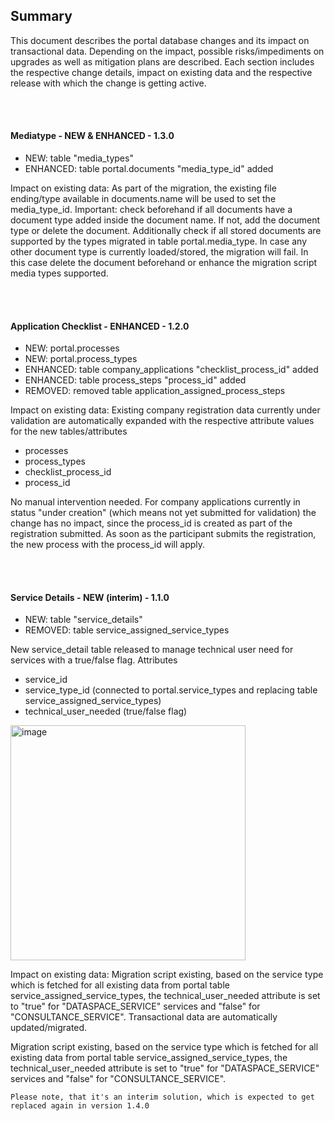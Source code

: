 ## Summary

This document describes the portal database changes and its impact on transactional data. Depending on the impact, possible risks/impediments on upgrades as well as mitigation plans are described.
Each section includes the respective change details, impact on existing data and the respective release with which the change is getting active.

<br>
<br>

#### Mediatype - NEW & ENHANCED - 1.3.0

* NEW: table "media_types"
* ENHANCED: table portal.documents "media_type_id" added

Impact on existing data:
As part of the migration, the existing file ending/type available in documents.name will be used to set the media_type_id. Important: check beforehand if all documents have a document type added inside the document name. If not, add the document type or delete the document.
Additionally check if all stored documents are supported by the types migrated in table portal.media_type. In case any other document type is currently loaded/stored, the migration will fail. In this case delete the document beforehand or enhance the migration script media types supported.

<br>
<br>

#### Application Checklist - ENHANCED - 1.2.0

* NEW: portal.processes
* NEW: portal.process_types
* ENHANCED: table company_applications "checklist_process_id" added
* ENHANCED: table process_steps "process_id" added
* REMOVED: removed table application_assigned_process_steps

Impact on existing data:
Existing company registration data currently under validation are automatically expanded with the respective attribute values for the new tables/attributes
* processes
* process_types
* checklist_process_id
* process_id

No manual intervention needed.
For company applications currently in status "under creation" (which means not yet submitted for validation) the change has no impact, since the process_id is created as part of the registration submitted. As soon as the participant submits the registration, the new process with the process_id will apply.

<br>
<br>

#### Service Details - NEW (interim) - 1.1.0

* NEW: table "service_details"
* REMOVED: table service_assigned_service_types

New service_detail table released to manage technical user need for services with a true/false flag.
Attributes
* service_id
* service_type_id (connected to portal.service_types and replacing table service_assigned_service_types)
* technical_user_needed (true/false flag)

<img width="376" alt="image" src="https://user-images.githubusercontent.com/94133633/228341713-1bbc0354-0ebf-42f7-bc37-135567037b60.png">

Impact on existing data:
Migration script existing, based on the service type which is fetched for all existing data from portal table service_assigned_service_types, the technical_user_needed attribute is set to "true" for "DATASPACE_SERVICE" services and "false" for "CONSULTANCE_SERVICE".
Transactional data are automatically updated/migrated. 

Migration script existing, based on the service type which is fetched for all existing data from portal table service_assigned_service_types, the technical_user_needed attribute is set to "true" for "DATASPACE_SERVICE" services and "false" for "CONSULTANCE_SERVICE".

```dif
Please note, that it's an interim solution, which is expected to get replaced again in version 1.4.0
```
